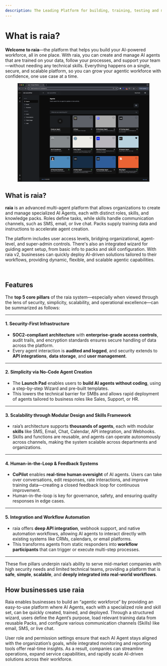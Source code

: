 ```yaml
---
description: The Leading Platform for building, training, testing and managing AI Agents
---
```


# What is raia?

**Welcome to raia**—the platform that helps you build your AI-powered workforce, all in one place. With raia, you can create and manage AI agents that are trained on your data, follow your processes, and support your team—without needing any technical skills. Everything happens on a single, secure, and scalable platform, so you can grow your agentic workforce with confidence, one use case at a time.

<figure><img src="../../.gitbook/assets/Launchpad.png" alt=""><figcaption></figcaption></figure>

## What is raia?&#x20;

**raia**  is an advanced multi-agent platform that allows organizations to create and manage specialized AI Agents, each with distinct roles, skills, and knowledge packs. Roles define tasks, while skills handle communication channels, such as SMS, email, or live chat. Packs supply training data and instructions to accelerate agent creation.&#x20;

The platform includes user access levels, bridging organizational, agent-level, and super-admin controls. There's also an integrated wizard for guiding agent setup, from basic info to packs and skill configuration. With raia v2, businesses can quickly deploy AI-driven solutions tailored to their workflows, providing dynamic, flexible, and scalable agentic capabilities.

<figure><img src="../../.gitbook/assets/Screenshot 2025-03-07 at 3.31.26 PM.png" alt=""><figcaption></figcaption></figure>

## Features

The **top 5 core pillars** of the raia system—especially when viewed through the lens of security, simplicity, scalability, and operational excellence—can be summarized as follows:

***

#### 1. **Security-First Infrastructure**

* **SOC2-compliant architecture** with **enterprise-grade access controls**, audit trails, and encryption standards ensures secure handling of data across the platform.
* Every agent interaction is **audited and logged**, and security extends to **API integrations**, **data storage**, and **user management**.

***

#### 2. **Simplicity via No-Code Agent Creation**

* The **Launch Pad** enables users to **build AI agents without coding**, using a step-by-step Wizard and pre-built templates.
* This lowers the technical barrier for SMBs and allows rapid deployment of agents tailored to business roles like Sales, Support, or HR.

***

#### 3. **Scalability through Modular Design and Skills Framework**

* raia’s architecture supports **thousands of agents**, each with modular **skills** like SMS, Email, Chat, Calendar, API integration, and Webhooks.
* Skills and functions are reusable, and agents can operate autonomously across channels, making the system scalable across departments and organizations.

***

#### 4. **Human-in-the-Loop & Feedback Systems**

* **CoPilot** enables **real-time human oversight** of AI agents. Users can take over conversations, edit responses, rate interactions, and improve training data—creating a closed feedback loop for continuous improvement.
* Human-in-the-loop is key for governance, safety, and ensuring quality responses in edge cases.

***

#### 5. **Integration and Workflow Automation**

* raia offers **deep API integration**, webhook support, and native automation workflows, allowing AI agents to interact directly with existing systems like CRMs, calendars, or email platforms.
* This transforms agents from static responders into **workflow participants** that can trigger or execute multi-step processes.

***

These five pillars underpin raia’s ability to serve mid-market companies with high security needs and limited technical teams, providing a platform that is **safe**, **simple**, **scalable**, and **deeply integrated into real-world workflows**.

## How businesses use raia

Raia enables businesses to build an “agentic workforce” by providing an easy-to-use platform where AI Agents, each with a specialized role and skill set, can be quickly created, trained, and deployed. Through a structured wizard, users define the Agent’s purpose, load relevant training data from reusable Packs, and configure various communication channels (Skills) like email, SMS, or live chat.&#x20;

User role and permission settings ensure that each AI Agent stays aligned with the organization’s goals, while integrated monitoring and reporting tools offer real-time insights. As a result, companies can streamline operations, expand service capabilities, and rapidly scale AI-driven solutions across their workforce.
